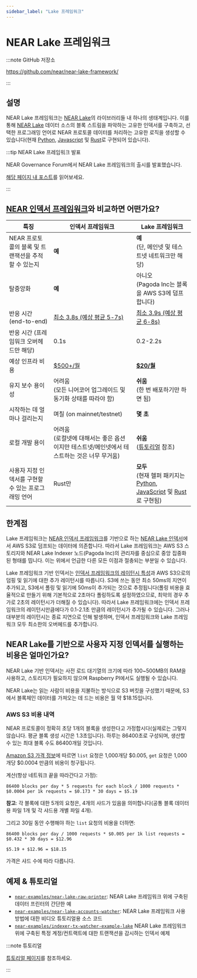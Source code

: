 ```yaml
---
sidebar_label: "Lake 프레임워크"
---
```


# NEAR Lake 프레임워크

:::note GitHub 저장소

https://github.com/near/near-lake-framework/

:::

## 설명

NEAR Lake 프레임워크는 [NEAR Lake](/tools/realtime#near-lake-indexer)의 라이브러리들 내 하나의 생태계입니다. 이를 통해 [NEAR Lake](/tools/realtime#near-lake-indexer) 데이터 소스의 블록 스트림을 파악하는 고유한 인덱서를 구축하고, 선택한 프로그래밍 언어로 NEAR 프로토콜 데이터를 처리하는 고유한 로직을 생성할 수 있습니다(현재 [Python](http://pypi.org/project/near-lake-framework), [Javascript](https://www.npmjs.com/package/near-lake-framework) 및 [Rust](https://crates.io/crates/near-lake-framework)로 구현되어 있습니다).


:::tip NEAR Lake 프레임워크 발표

NEAR Governance Forum에서 NEAR Lake 프레임워크의 출시를 발표했습니다.

[해당 페이지 내 포스트](https://gov.near.org/t/announcement-near-lake-framework-brand-new-word-in-indexer-building-approach/17668)를 읽어보세요.

:::


## [NEAR 인덱서 프레임워크](near-indexer-framework.md)와 비교하면 어떤가요?

특징 | 인덱서 프레임워크 | Lake 프레임워크
------- | ----------------- | --------------
NEAR 프로토콜의 블록 및 트랜잭션을 추적할 수 있는지	 | **예** | **예**<br />(단, 메인넷 및 테스트넷 네트워크만 해당)
탈중앙화 | **예** | 아니오<br />(Pagoda Inc는 블록을 AWS S3에 덤프합니다)
반응 시간 (end-to-end) | [최소 3.8s (예상 평균 5-7s)](near-indexer-framework.md#limitations) | [최소 3.9s (예상 평균 6-8s)](#limitations)
반응 시간 (프레임워크 오버헤드만 해당) | 0.1s | 0.2-2.2s
예상 인프라 비용 | [$500+/월](https://near-nodes.io/rpc/hardware-rpc) | [**$20/월**](#NEAR-Lake를-기반으로-사용자-지정-인덱서를-실행하는-비용은-얼마인가요)
유지 보수 용이성	 | 어려움<br />(모든 니어코어 업그레이드 및 동기화 상태를 따라야 함) | **쉬움**<br />(한 번 배포하기만 하면 됨)
시작하는 데 얼마나 걸리는지 | 며칠 (on mainnet/testnet) | **몇 초**
로컬 개발 용이 | 어려움<br />(로컬넷에 대해서는 좋은 옵션이지만 테스트넷/메인넷에서 테스트하는 것은 너무 무거움) | **쉬움**<br />([튜토리얼](/tutorials/indexer/near-lake-state-changes-indexer) 참조)
사용자 지정 인덱서를 구현할 수 있는 프로그래밍 언어 | Rust만 | **모두**<br />(현재 헬퍼 패키지는 [Python](http://pypi.org/project/near-lake-framework), [JavaScript](https://www.npmjs.com/package/near-lake-framework) 및 [Rust](https://crates.io/crates/near-lake-framework)로 구현됨)


## 한계점

Lake 프레임워크는 [NEAR 인덱서 프레임워크](near-indexer-framework.md)를 기반으로 하는 [NEAR Lake 인덱서](https://github.com/near/near-lake-indexer)에서 AWS S3로 덤프되는 데이터에 의존합니다. 따라서 Lake 프레임워크는 AWS S3 스토리지와 NEAR Lake Indexer 노드(Pagoda Inc)의 관리자를 중심으로 중앙 집중화된 형태를 띱니다. 이는 위에서 언급한 다른 모든 이점과 절충되는 부분일 수 있습니다.

Lake 프레임워크 기반 인덱서는 [인덱서 프레임워크의 레이턴시 특성](near-indexer-framework.md#limitations)과 AWS S3으로의 덤핑 및 읽기에 대한 추가 레이턴시를 따릅니다. S3에 쓰는 동안 최소 50ms의 지연이 추가되고, S3에서 폴링 및 읽기에 50ms이 추가되는 것으로 추정됩니다(폴링 비용을 효율적으로 만들기 위해 기본적으로 2초마다 폴링하도록 설정하였으므로, 최악의 경우 추가로 2초의 레이턴시가 더해질 수 있습니다). 따라서 Lake 프레임워크에는 인덱서 프레임워크의 레이턴시만큼에다가 0.1-2.1초 만큼의 레이턴시가 추가될 수 있습니다. 그러나 대부분의 레이턴시는 종료 지연으로 인해 발생하며, 인덱서 프레임워크와 Lake 프레임워크 모두 최소한의 오버헤드를 추가합니다.

## NEAR Lake를 기반으로 사용자 지정 인덱서를 실행하는 비용은 얼마인가요?

NEAR Lake 기반 인덱서는 사전 로드 대기열의 크기에 따라 100~500MB의 RAM을 사용하고, 스토리지가 필요하지 않으며 Raspberry PI에서도 실행될 수 있습니다.

NEAR Lake는 읽는 사람이 비용을 지불하는 방식으로 S3 버킷을 구성했기 때문에, S3에서 블록체인 데이터를 가져오는 데 드는 비용은 월 약 $18.15입니다.

### AWS S3 비용 내역

NEAR 프로토콜이 정확히 초당 1개의 블록을 생성한다고 가정합시다(실제로는 그렇지 않습니다. 평균 블록 생성 시간은 1.3초입니다). 하루는 86400초로 구성되며, 생산할 수 있는 최대 블록 수도 86400개일 것입니다.

[Amazon S3 가격 정보](https://aws.amazon.com/s3/pricing/?nc1=h_ls)에 따르면 `list` 요청은 1,000개당 $0.005, `get` 요청은 1,000개당 $0.0004 만큼의 비용이 청구됩니다.

계산(항상 네트워크 끝을 따라간다고 가정):

```
86400 blocks per day * 5 requests for each block / 1000 requests * $0.0004 per 1k requests = $0.173 * 30 days = $5.19
```
**참고**: 각 블록에 대한 5개의 요청은, 4개의 샤드가 있음을 의미합니다(공통 블록 데이터용 파일 1개 및 각 샤드용 개별 파일 4개).

그리고 30일 동안 수행해야 하는 `list` 요청의 비용을 더하면:

```
86400 blocks per day / 1000 requests * $0.005 per 1k list requests = $0.432 * 30 days = $12.96

$5.19 + $12.96 = $18.15
```

가격은 샤드 수에 따라 다릅니다.

## 예제 & 튜토리얼

- [`near-examples/near-lake-raw-printer`](https://github.com/near-examples/near-lake-raw-printer): NEAR Lake 프레임워크 위에 구축된 데이터 프린터의 간단한 예
- [`near-examples/near-lake-accounts-watcher`](https://github.com/near-examples/near-lake-accounts-watcher): NEAR Lake 프레임워크 사용 방법에 대한 비디오 튜토리얼용 소스 코드
- [`near-examples/indexer-tx-watcher-example-lake`](https://github.com/near-examples/indexer-tx-watcher-example-lake) NEAR Lake 프레임워크 위에 구축된 특정 계정/컨트랙트에 대한 트랜잭션을 감시하는 인덱서 예제

:::note 튜토리얼

[튜토리얼 페이지](/tutorials/indexer/near-lake-state-changes-indexer)를 참조하세요.

:::
